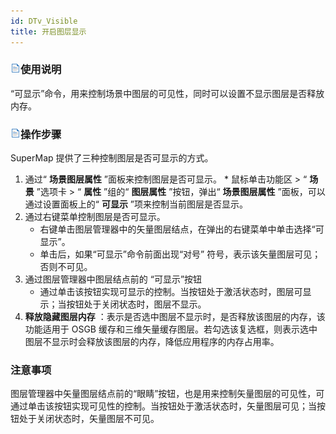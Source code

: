 ```yaml
---
id: DTv_Visible
title: 开启图层显示  
---  
```

### ![](../../img/read.gif)使用说明

“可显示”命令，用来控制场景中图层的可见性，同时可以设置不显示图层是否释放内存。

### ![](../../img/read.gif)操作步骤

SuperMap 提供了三种控制图层是否可显示的方式。

  1. 通过“ **场景图层属性** ”面板来控制图层是否可显示。 
    * 鼠标单击功能区 > “ **场景** ”选项卡 > “ **属性** ”组的“ **图层属性** ”按钮，弹出“ **场景图层属性** ”面板，可以通过设置面板上的“ **可显示** ”项来控制当前图层是否显示。
  2. 通过右键菜单控制图层是否可显示。 
      * 右键单击图层管理器中的矢量图层结点，在弹出的右键菜单中单击选择“可显示”。
      * 单击后，如果“可显示”命令前面出现“对号” 符号，表示该矢量图层可见；否则不可见。
  3. 通过图层管理器中图层结点前的 “可显示”按钮 
     * 通过单击该按钮实现可显示的控制。当按钮处于激活状态时，图层可显示；当按钮处于关闭状态时，图层不显示。
  4. **释放隐藏图层内存** ：表示是否选中图层不显示时，是否释放该图层的内存，该功能适用于 OSGB 缓存和三维矢量缓存图层。若勾选该复选框，则表示选中图层不显示时会释放该图层的内存，降低应用程序的内存占用率。

### 注意事项

图层管理器中矢量图层结点前的“眼睛”按钮，也是用来控制矢量图层的可见性，可通过单击该按钮实现可见性的控制。当按钮处于激活状态时，矢量图层可见；当按钮处于关闭状态时，矢量图层不可见。






